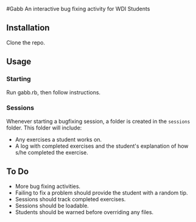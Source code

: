 #Gabb
An interactive bug fixing activity for WDI Students
## Installation
Clone the repo.
## Usage
### Starting
Run gabb.rb, then follow instructions.

### Sessions
Whenever starting a bugfixing session, a folder is created in the `sessions` folder. This folder will include:
* Any exercises a student works on.
* A log with completed exercises and the student's explanation of how s/he completed the exercise.

## To Do
* More bug fixing activities.
* Failing to fix a problem should provide the student with a random tip.
* Sessions should track completed exercises.
* Sessions should be loadable.
* Students should be warned before overriding any files.